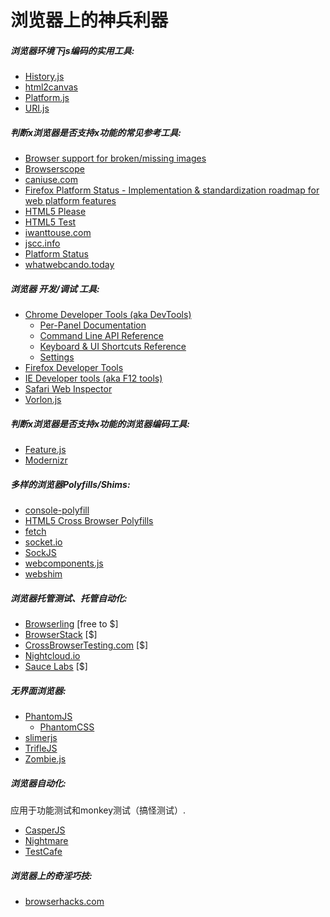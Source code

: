 # 浏览器上的神兵利器

##### 浏览器环境下js编码的实用工具:

* [History.js](https://github.com/browserstate/history.js)
* [html2canvas](https://github.com/niklasvh/html2canvas)
* [Platform.js](https://github.com/bestiejs/platform.js)
* [URI.js](http://medialize.github.io/URI.js/)

##### 判断x浏览器是否支持x功能的常见参考工具:

* [Browser support for broken/missing images](http://codepen.io/bartveneman/full/qzCte/)
* [Browserscope](http://www.browserscope.org/)
* [caniuse.com](http://caniuse.com/)
* [Firefox Platform Status - Implementation & standardization roadmap for web platform features](https://platform-status.mozilla.org/)
* [HTML5 Please](http://html5please.com/)
* [HTML5 Test](https://html5test.com/)
* [iwanttouse.com](http://www.iwanttouse.com/)
* [jscc.info](http://jscc.info/)
* [Platform Status](https://dev.modern.ie/platform/status/)
* [whatwebcando.today](https://whatwebcando.today/)

##### 浏览器 开发/调试 工具:

* [Chrome Developer Tools (aka DevTools)](https://developers.google.com/web/tools/?hl=en)
  * [Per-Panel Documentation](https://developers.google.com/web/tools/chrome-devtools/#docs)
  * [Command Line API Reference](https://developers.google.com/web/tools/javascript/command-line/command-line-reference?hl=en)
  * [Keyboard & UI Shortcuts Reference](https://developers.google.com/web/tools/iterate/inspect-styles/shortcuts)
  * [Settings](https://developer.chrome.com/devtools/docs/settings)
* [Firefox Developer Tools](https://developer.mozilla.org/en-US/docs/Tools)
* [IE Developer tools (aka F12 tools)](https://dev.modern.ie/platform/documentation/f12-devtools-guide/)
* [Safari Web Inspector](https://developer.apple.com/safari/tools/)
* [Vorlon.js](http://vorlonjs.com/)

##### 判断x浏览器是否支持x功能的浏览器编码工具:

* [Feature.js](http://featurejs.com/)
* [Modernizr](https://modernizr.com/)

##### 多样的浏览器Polyfills/Shims:

* [console-polyfill](https://github.com/paulmillr/console-polyfill)
* [HTML5 Cross Browser Polyfills](https://github.com/Modernizr/Modernizr/wiki/HTML5-Cross-browser-Polyfills)
* [fetch](https://github.com/github/fetch)
* [socket.io](http://socket.io/)
* [SockJS](https://github.com/sockjs/sockjs-client)
* [webcomponents.js](https://github.com/WebComponents/webcomponentsjs)
* [webshim](https://afarkas.github.io/webshim/demos/)

##### 浏览器托管测试、托管自动化:

* [Browserling](https://www.browserling.com/) [free to $]
* [BrowserStack](https://www.browserstack.com) [$]
* [CrossBrowserTesting.com](http://crossbrowsertesting.com/) [$]
* [Nightcloud.io](http://nightcloud.io/)
* [Sauce Labs](https://saucelabs.com/) [$]

##### 无界面浏览器:

* [PhantomJS](http://phantomjs.org/)
  * [PhantomCSS](https://github.com/Huddle/PhantomCSS)
* [slimerjs](http://slimerjs.org/)
* [TrifleJS](http://triflejs.org/)
* [Zombie.js](http://zombie.js.org/)

##### 浏览器自动化:

应用于功能测试和monkey测试（搞怪测试）.

* [CasperJS](http://casperjs.org/)
* [Nightmare](https://github.com/segmentio/nightmare)
* [TestCafe](https://github.com/DevExpress/testcafe)

##### 浏览器上的奇淫巧技:

* [browserhacks.com](http://browserhacks.com/)
